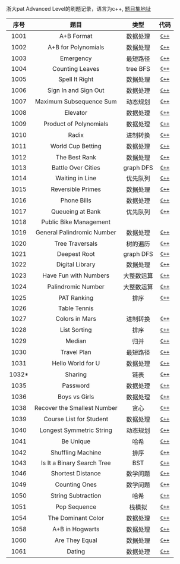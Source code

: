 浙大pat Advanced Level的刷题记录，语言为c++, [题目集地址](https://pintia.cn/problem-sets/994805342720868352/problems/type/7)

| 序号 | 题目 | 类型 | 代码 |
| :--: | :--: | :--: | :--: |
| 1001 | A+B Format | 数据处理 | [`C++`](https://github.com/ATeletubby/PAT-Advanced/blob/master/pat_advanced/1001.cpp) | 
| 1002 | A+B for Polynomials | 数据处理 | [`C++`](https://github.com/ATeletubby/PAT-Advanced/blob/master/pat_advanced/1002.cpp) | 
| 1003 | Emergency  | 最短路径 | [`C++`](https://github.com/ATeletubby/PAT-Advanced/blob/master/pat_advanced/1003.cpp) |
| 1004 | Counting Leaves | tree BFS | [`C++`](https://github.com/ATeletubby/PAT-Advanced/blob/master/pat_advanced/1004.cpp) |
| 1005 | Spell It Right  | 数据处理 | [`C++`](https://github.com/ATeletubby/PAT-Advanced/blob/master/pat_advanced/1005.cpp) |
| 1006 | Sign In and Sign Out  | 数据处理 | [`C++`](https://github.com/ATeletubby/PAT-Advanced/blob/master/pat_advanced/1006.cpp) |
| 1007 | Maximum Subsequence Sum  | 动态规划 | [`C++`](https://github.com/ATeletubby/PAT-Advanced/blob/master/pat_advanced/1007.cpp) |
| 1008 | Elevator | 数据处理 | [`C++`](https://github.com/ATeletubby/PAT-Advanced/blob/master/pat_advanced/1008.cpp) |
| 1009 | Product of Polynomials | 数据处理 | [`C++`](https://github.com/ATeletubby/PAT-Advanced/blob/master/pat_advanced/1009.cpp) |
| 1010 | Radix  | 进制转换 | [`C++`](https://github.com/ATeletubby/PAT-Advanced/blob/master/pat_advanced/1010.cpp) |
| 1011 | World Cup Betting | 数据处理 | [`C++`](https://github.com/ATeletubby/PAT-Advanced/blob/master/pat_advanced/1011.cpp) |
| 1012 | The Best Rank | 数据处理 | [`C++`](https://github.com/ATeletubby/PAT-Advanced/blob/master/pat_advanced/1012.cpp) |
| 1013 | Battle Over Cities | graph DFS | [`C++`](https://github.com/ATeletubby/PAT-Advanced/blob/master/pat_advanced/1013.cpp) |
| 1014 | 	Waiting in Line | 优先队列 | [`C++`](https://github.com/ATeletubby/PAT-Advanced/blob/master/pat_advanced/1014.cpp) |
| 1015 | Reversible Primes | 数据处理 | [`C++`](https://github.com/ATeletubby/PAT-Advanced/blob/master/pat_advanced/1015.cpp) |
| 1016 | Phone Bills | 数据处理 | [`C++`](https://github.com/ATeletubby/PAT-Advanced/blob/master/pat_advanced/1016.cpp) |
| 1017 | Queueing at Bank | 优先队列 | [`C++`](https://github.com/ATeletubby/PAT-Advanced/blob/master/pat_advanced/1008.cpp) |
| 1018 | Public Bike Management |  | |
| 1019 | General Palindromic Number | 数据处理 | [`C++`](https://github.com/ATeletubby/PAT-Advanced/blob/master/pat_advanced/1019.cpp) |
| 1020 | Tree Traversals | 树的遍历 | [`C++`](https://github.com/ATeletubby/PAT-Advanced/blob/master/pat_advanced/1020.cpp) |
| 1021 |  Deepest Root | graph DFS | [`C++`](https://github.com/ATeletubby/PAT-Advanced/blob/master/pat_advanced/1021.cpp) |
| 1022 | Digital Library | 数据处理 | [`C++`](https://github.com/ATeletubby/PAT-Advanced/blob/master/pat_advanced/1022.cpp) |
| 1023 | Have Fun with Numbers | 大整数运算 | [`C++`](https://github.com/ATeletubby/PAT-Advanced/blob/master/pat_advanced/1023.cpp) |
| 1024 | Palindromic Number | 大整数运算 | [`C++`](https://github.com/ATeletubby/PAT-Advanced/blob/master/pat_advanced/1024.cpp) |
| 1025 | PAT Ranking | 排序 | [`C++`](https://github.com/ATeletubby/PAT-Advanced/blob/master/pat_advanced/1025.cpp) |
| 1026 | 	Table Tennis |  |  |
| 1027 | Colors in Mars  | 进制转换 | [`C++`](https://github.com/ATeletubby/PAT-Advanced/blob/master/pat_advanced/1027.cpp) |
| 1028 | 	List Sorting | 排序 | [`C++`](https://github.com/ATeletubby/PAT-Advanced/blob/master/pat_advanced/1028.cpp) |
| 1029 | Median  | 归并 | [`C++`](https://github.com/ATeletubby/PAT-Advanced/blob/master/pat_advanced/1029.cpp) |
| 1030 | Travel Plan  | 最短路径 | [`C++`](https://github.com/ATeletubby/PAT-Advanced/blob/master/pat_advanced/1030.cpp) |
| 1031 | Hello World for U  | 数据处理 | [`C++`](https://github.com/ATeletubby/PAT-Advanced/blob/master/pat_advanced/1031.cpp) |
| 1032* | 	Sharing  | 链表 | [`C++`](https://github.com/ATeletubby/PAT-Advanced/blob/master/pat_advanced/1032.cpp) |
| 1035 | Password  | 数据处理 | [`C++`](https://github.com/ATeletubby/PAT-Advanced/blob/master/pat_advanced/1035.cpp) |
| 1036 | Boys vs Girls  | 数据处理 | [`C++`](https://github.com/ATeletubby/PAT-Advanced/blob/master/pat_advanced/1036.cpp) |
| 1038 | Recover the Smallest Number  | 贪心 | [`C++`](https://github.com/ATeletubby/PAT-Advanced/blob/master/pat_advanced/1038.cpp) |
| 1039 | 	Course List for Student | 数据处理 | [`C++`](https://github.com/ATeletubby/PAT-Advanced/blob/master/pat_advanced/1039.cpp) |
| 1040 | Longest Symmetric String  | 动态规划 | [`C++`](https://github.com/ATeletubby/PAT-Advanced/blob/master/pat_advanced/1040.cpp) |
| 1041 | Be Unique  | 哈希 | [`C++`](https://github.com/ATeletubby/PAT-Advanced/blob/master/pat_advanced/1041.cpp) |
| 1042 | Shuffling Machine  | 排序 | [`C++`](https://github.com/ATeletubby/PAT-Advanced/blob/master/pat_advanced/1042.cpp) |
| 1043 | 	Is It a Binary Search Tree  | BST  | [`C++`](https://github.com/ATeletubby/PAT-Advanced/blob/master/pat_advanced/1043.cpp) |
| 1046 | 	Shortest Distance  | 数学问题  | [`C++`](https://github.com/ATeletubby/PAT-Advanced/blob/master/pat_advanced/1046.cpp) |
| 1049 | Counting Ones  | 数学问题 | [`C++`](https://github.com/ATeletubby/PAT-Advanced/blob/master/pat_advanced/1049.cpp) |
| 1050 | String Subtraction  | 哈希 | [`C++`](https://github.com/ATeletubby/PAT-Advanced/blob/master/pat_advanced/1050.cpp) |
| 1051 | Pop Sequence  | 栈模拟 | [`C++`](https://github.com/ATeletubby/PAT-Advanced/blob/master/pat_advanced/1051.cpp) |
| 1054 | The Dominant Color  | 数据处理 | [`C++`](https://github.com/ATeletubby/PAT-Advanced/blob/master/pat_advanced/1054.cpp) |
| 1058 | 	A+B in Hogwarts  | 数据处理 | [`C++`](https://github.com/ATeletubby/PAT-Advanced/blob/master/pat_advanced/1058.cpp) |
| 1060 |  Are They Equal  | 数据处理 | [`C++`](https://github.com/ATeletubby/PAT-Advanced/blob/master/pat_advanced/1060.cpp) |
| 1061 |  Dating  | 数据处理 | [`C++`](https://github.com/ATeletubby/PAT-Advanced/blob/master/pat_advanced/1061.cpp) |